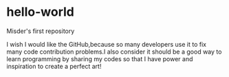# hello-world
Misder's first repository

I wish I would like the GitHub,because so many developers use it to fix many code contribution problems.I also consider it should be a good way to learn programming by sharing  my codes so that I have power and inspiration to create a perfect art!
